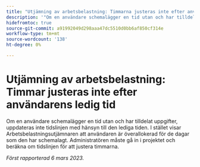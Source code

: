 ```yaml
---
title: "Utjämning av arbetsbelastning: Timmarna justeras inte efter användarens ledig tid"
description: '"Om en användare schemalägger en tid utan och har tilldelat uppgifter, kommer inte tidslinjen att uppdateras för att ta hänsyn till den lediga tiden. I stället visar Arbetsbelastningsutjämnaren att användaren är överallokerad för de dagar som den har schemalagt. Administratören måste gå in i projektet och beräkna om tidslinjen för att justera timmarna.'
hidefromtoc: true
source-git-commit: a91992049d298aaa47dc5510d0bb6af850cf314e
workflow-type: tm+mt
source-wordcount: '138'
ht-degree: 0%

---
```



# Utjämning av arbetsbelastning: Timmar justeras inte efter användarens ledig tid

Om en användare schemalägger en tid utan och har tilldelat uppgifter, uppdateras inte tidslinjen med hänsyn till den lediga tiden. I stället visar Arbetsbelastningsutjämnaren att användaren är överallokerad för de dagar som den har schemalagt. Administratören måste gå in i projektet och beräkna om tidslinjen för att justera timmarna.

_Först rapporterad 6 mars 2023._

